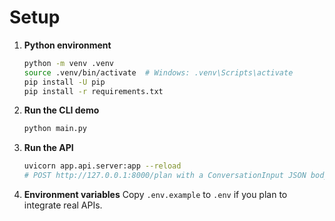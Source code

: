 # Setup

1. **Python environment**
   ```bash
   python -m venv .venv
   source .venv/bin/activate  # Windows: .venv\Scripts\activate
   pip install -U pip
   pip install -r requirements.txt
   ```

2. **Run the CLI demo**
   ```bash
   python main.py
   ```

3. **Run the API**
   ```bash
   uvicorn app.api.server:app --reload
   # POST http://127.0.0.1:8000/plan with a ConversationInput JSON body
   ```

4. **Environment variables**
   Copy `.env.example` to `.env` if you plan to integrate real APIs.
